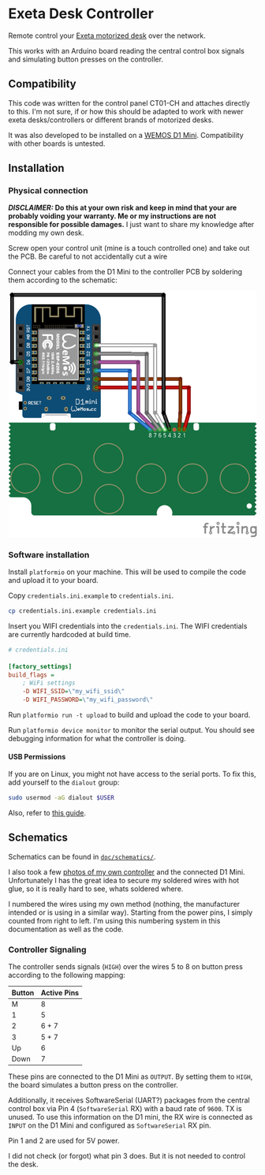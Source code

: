# Exeta Desk Controller

Remote control your [Exeta motorized desk](https://exeta.de/) over the network.

This works with an Arduino board reading the central control box signals and simulating button presses on the
controller.

## Compatibility

This code was written for the control panel CT01-CH and attaches directly to this. I'm not sure, if or how this should
be adapted to work with newer exeta desks/controllers or different brands of motorized desks.

It was also developed to be installed on a [WEMOS D1 Mini](https://www.az-delivery.de/products/d1-mini). Compatibility
with other boards is untested.

## Installation

### Physical connection

**_DISCLAIMER:_ Do this at your own risk and keep in mind that your are probably voiding your warranty. Me or my
instructions are not responsible for possible damages.** I just want to share my knowledge after modding my own desk.

Screw open your control unit (mine is a touch controlled one) and take out the PCB. Be careful to not accidentally cut a
wire

Connect your cables from the D1 Mini to the controller PCB by soldering them according to the schematic:

![D1 Mini to controller pcb connection](doc/schematics/exeta-to-d1mini.png)

### Software installation

Install `platformio` on your machine. This will be used to compile the code and upload it to your board.

Copy `credentials.ini.example` to `credentials.ini`.

```sh
cp credentials.ini.example credentials.ini
```

Insert you WIFI credentials into the `credentials.ini`. The WIFI credentials are currently hardcoded at build time.

```ini
# credentials.ini

[factory_settings]
build_flags =
    ; WiFi settings
    -D WIFI_SSID=\"my_wifi_ssid\"
    -D WIFI_PASSWORD=\"my_wifi_password\"
```

Run `platformio run -t upload` to build and upload the code to your board.

Run `platformio device monitor` to monitor the serial output. You should see debugging information for what the
controller is doing.

#### USB Permissions

If you are on Linux, you might not have access to the serial ports. To fix this, add yourself to the `dialout` group:

```sh
sudo usermod -aG dialout $USER
```

Also, refer to [this guide](https://docs.platformio.org/en/latest//faq.html#platformio-udev-rules).

## Schematics

Schematics can be found in [`doc/schematics/`](doc/schematics).

I also took a few [photos of my own controller](doc/photos) and the connected D1 Mini. Unfortunately I has the great
idea to secure my soldered wires with hot glue, so it is really hard to see, whats soldered where.

I numbered the wires using my own method (nothing, the manufacturer intended or is using in a similar way). Starting
from the power pins, I simply counted from right to left. I'm using this numbering system in this documentation as well
as the code.

### Controller Signaling

The controller sends signals (`HIGH`) over the wires 5 to 8 on button press according to the following mapping:

| Button | Active Pins |
| ------ | ----------- |
| M      | 8           |
| 1      | 5           |
| 2      | 6 + 7       |
| 3      | 5 + 7       |
| Up     | 6           |
| Down   | 7           |

These pins are connected to the D1 Mini as `OUTPUT`. By setting them to `HIGH`, the board simulates a button press on
the controller.

Additionally, it receives SoftwareSerial (UART?) packages from the central control box via Pin 4 (`SoftwareSerial` RX)
with a baud rate of `9600`. TX is unused. To use this information on the D1 mini, the RX wire is connected as `INPUT` on
the D1 Mini and configured as `SoftwareSerial` RX pin.

Pin 1 and 2 are used for 5V power.

I did not check (or forgot) what pin 3 does. But it is not needed to control the desk.
